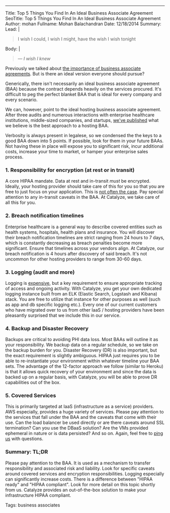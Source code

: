 ---
Title: Top 5 Things You Find In An Ideal Business Associate Agreement
SeoTitle: Top 5 Things You Find In An Ideal Business Associate Agreement
Author: mohan
Fullname: Mohan Balachandran
Date: 12/18/2014
Summary: 
Lead: |
>   I wish I could, I wish I might, have the wish I wish tonight

Body: |
>   — _I wish I knew_

Previously we talked about [the importance of business associate agreements](/blog/the-importance-of-business-associate-agreements). But is there an ideal version everyone should pursue?

Generically, there isn't necessarily an ideal business associate agreement (BAA) because the contract depends heavily on the services procured. It's difficult to peg the perfect blanket BAA that is ideal for every company and every scenario.

We can, however, point to the ideal hosting business associate agreement. After three audits and numerous interactions with enterprise healthcare institutions, middle-sized companies, and startups, [we've published](https://policy.catalyze.io/#catalyze-hipaa-business-associate-agreement-baa) what we believe is the best approach to a hosting BAA.

Verbosity is always present in legalese, so we condensed the the keys to a good BAA down into 5 points. If possible, look for them in your future BAAs. Not having these in place will expose you to significant risk, incur additional costs, increase your time to market, or hamper your enterprise sales process.

### 1. Responsibility for encryption (at rest or in transit)
A core HIPAA mandate. Data at rest and in-transit *must* be encrypted. Ideally, your hosting provider should take care of this for you so that you are free to just focus on your application. This is [not often the case](http://bit.ly/1sHXvCb). Pay special attention to any in-transit caveats in the BAA. At Catalyze, we take care of all this for you.

### 2. Breach notification timelines
Enterprise healthcare is a general way to describe covered entities such as health systems, hospitals, health plans and insurance. You will discover their breach notification timelines are strict ranging from 24 hours to 7 days, which is constantly decreasing as breach penalties become more significant. Ensure that timelines across your vendors align. At Catalyze, our breach notification is 4 hours after discovery of said breach. It's not uncommon for other hosting providers to range from 30-60 days.

### 3. Logging (audit and more)
Logging is [expensive](http://devopsreactions.tumblr.com/post/98877420250/receiving-your-first-splunk-bill), but a key requirement to ensure appropriate tracking of access and ongoing activity. With Catalyze, you get your own dedicated logging instance built from an ELK (Elastic Search, Logstash and Kibana) stack. You are free to utilize that instance for other purposes as well (such as app and db specific logging etc.). Every one of our current customers who have migrated over to us from other IaaS / hosting providers have been pleasantly surprised that we include this in our service. 

### 4. Backup and Disaster Recovery
Backups are critical to avoiding PHI data loss. Most BAAs will outline it as your responsibility. We backup data on a regular schedule, so we take on the backup burden for you. Disaster Recovery (DR) is also important, but the exact requirement is slightly ambiguous. HIPAA just requires you to be able to re-instantiate your environment within whatever timeline your BAA sets. The advantage of the 12-factor approach we follow (similar to Heroku) is that it allows quick recovery of your environment and since the data is backed up on a regular basis, with Catalyze, you will be able to prove DR capabilities out of the box.

### 5. Covered Services
This is primarily targeted at IaaS (infrastructure as a service) providers. AWS especially, provides a huge variety of services. Please pay attention to the services that fall under the BAA and the caveats that come with their use. Can the load balancer be used directly or are there caveats around SSL termination? Can you use the DBaaS solution? Are the VMs provided ephemeral in nature or is data persisted? And so on. Again, feel free to [ping us](mailto:hello@catalyze.io) with questions.

### Summary: TL;DR
Please pay attention to the BAA. It is used as a mechanism to transfer responsibility and associated risk and liability. Look for specific caveats around covered services and encryption responsibilities. Logging especially can significantly increase costs. There is a difference between "HIPAA ready" and "HIPAA compliant". Look for more detail on this topic shortly from us. Catalyze provides an out-of-the-box solution to make your infrastructure HIPAA compliant.

Tags: business associates